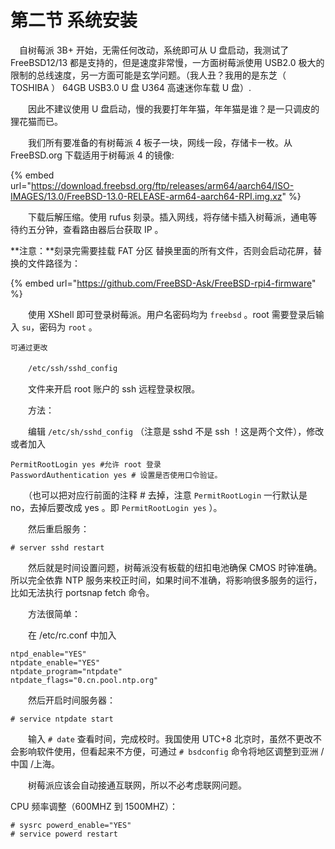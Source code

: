 # 第二节 系统安装

　自树莓派 3B+ 开始，无需任何改动，系统即可从 U 盘启动，我测试了 FreeBSD12/13 都是支持的，但是速度非常慢，一方面树莓派使用 USB2.0 极大的限制的总线速度，另一方面可能是玄学问题。（我人丑？我用的是东芝（ TOSHIBA ） 64GB USB3.0 U 盘 U364 高速迷你车载 U 盘）.

　　因此不建议使用 U 盘启动，慢的我要打年年猫，年年猫是谁？是一只调皮的狸花猫而已。

　　我们所有要准备的有树莓派 4 板子一块，网线一段，存储卡一枚。从 FreeBSD.org 下载适用于树莓派 4 的镜像:

{% embed url="https://download.freebsd.org/ftp/releases/arm64/aarch64/ISO-IMAGES/13.0/FreeBSD-13.0-RELEASE-arm64-aarch64-RPI.img.xz" %}

　　下载后解压缩。使用 rufus 刻录。插入网线，将存储卡插入树莓派，通电等待约五分钟，查看路由器后台获取 IP 。

**注意：**刻录完需要挂载 FAT 分区 替换里面的所有文件，否则会启动花屏，替换的文件路径为：

{% embed url="https://github.com/FreeBSD-Ask/FreeBSD-rpi4-firmware" %}

　　使用 XShell 即可登录树莓派。用户名密码均为 `freebsd` 。root 需要登录后输入 `su`，密码为 `root` 。

    可通过更改

　　`/etc/ssh/sshd_config`

　　文件来开启 root 账户的 ssh 远程登录权限。

　　方法：

　　编辑 `/etc/sh/sshd_config` （注意是 sshd 不是 ssh ！这是两个文件），修改或者加入

```
PermitRootLogin yes #允许 root 登录
PasswordAuthentication yes # 设置是否使用口令验证。
```

　　（也可以把对应行前面的注释 # 去掉，注意 `PermitRootLogin` 一行默认是 no，去掉后要改成 yes 。即 `PermitRootLogin yes` ）。

　　然后重启服务：

```
# server sshd restart
```

　　然后就是时间设置问题，树莓派没有板载的纽扣电池确保 CMOS 时钟准确。所以完全依靠 NTP 服务来校正时间，如果时间不准确，将影响很多服务的运行，比如无法执行 portsnap fetch 命令。

　　方法很简单：

　　在 /etc/rc.conf 中加入

```
ntpd_enable="YES"
ntpdate_enable="YES"
ntpdate_program="ntpdate"
ntpdate_flags="0.cn.pool.ntp.org"
```

　　然后开启时间服务器：

```
# service ntpdate start
```

　　输入 `# date` 查看时间，完成校时。我国使用 UTC+8 北京时，虽然不更改不会影响软件使用，但看起来不方便，可通过 `# bsdconfig` 命令将地区调整到亚洲 /中国 /上海。

　　树莓派应该会自动接通互联网，所以不必考虑联网问题。

CPU 频率调整（600MHZ 到 1500MHZ）：

```
# sysrc powerd_enable="YES"
# service powerd restart
```
